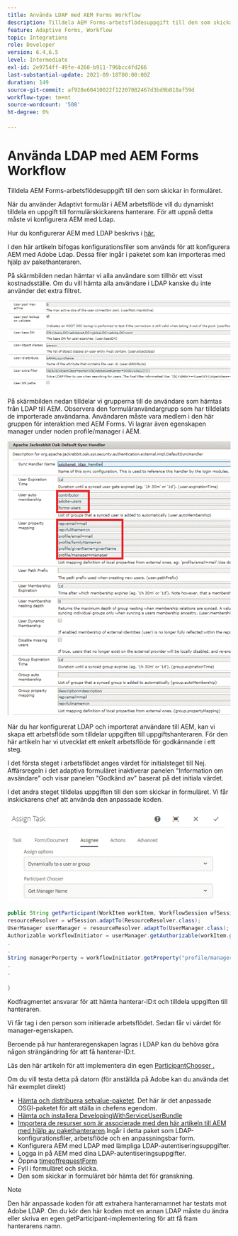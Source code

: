 ```yaml
---
title: Använda LDAP med AEM Forms Workflow
description: Tilldela AEM Forms-arbetsflödesuppgift till den som skickar in formuläret
feature: Adaptive Forms, Workflow
topic: Integrations
role: Developer
version: 6.4,6.5
level: Intermediate
exl-id: 2e9754ff-49fe-4260-b911-796bcc4fd266
last-substantial-update: 2021-09-18T00:00:00Z
duration: 149
source-git-commit: af928e60410022f12207082467d3bd9b818af59d
workflow-type: tm+mt
source-wordcount: '508'
ht-degree: 0%

---
```


# Använda LDAP med AEM Forms Workflow

Tilldela AEM Forms-arbetsflödesuppgift till den som skickar in formuläret.

När du använder Adaptivt formulär i AEM arbetsflöde vill du dynamiskt tilldela en uppgift till formulärskickarens hanterare. För att uppnå detta måste vi konfigurera AEM med Ldap.

Hur du konfigurerar AEM med LDAP beskrivs i [här.](https://helpx.adobe.com/experience-manager/6-5/sites/administering/using/ldap-config.html)

I den här artikeln bifogas konfigurationsfiler som används för att konfigurera AEM med Adobe Ldap. Dessa filer ingår i paketet som kan importeras med hjälp av pakethanteraren.

På skärmbilden nedan hämtar vi alla användare som tillhör ett visst kostnadsställe. Om du vill hämta alla användare i LDAP kanske du inte använder det extra filtret.

![LDAP-konfiguration](assets/costcenterldap.gif)

På skärmbilden nedan tilldelar vi grupperna till de användare som hämtas från LDAP till AEM. Observera den formuläranvändargrupp som har tilldelats de importerade användarna. Användaren måste vara medlem i den här gruppen för interaktion med AEM Forms. Vi lagrar även egenskapen manager under noden profile/manager i AEM.

![Synchandler](assets/synchandler.gif)

När du har konfigurerat LDAP och importerat användare till AEM, kan vi skapa ett arbetsflöde som tilldelar uppgiften till uppgiftshanteraren. För den här artikeln har vi utvecklat ett enkelt arbetsflöde för godkännande i ett steg.

I det första steget i arbetsflödet anges värdet för initialsteget till Nej. Affärsregeln i det adaptiva formuläret inaktiverar panelen &quot;Information om avsändare&quot; och visar panelen &quot;Godkänd av&quot; baserat på det initiala värdet.

I det andra steget tilldelas uppgiften till den som skickar in formuläret. Vi får inskickarens chef att använda den anpassade koden.

![Tilldela uppgift](assets/assigntask.gif)

```java
public String getParticipant(WorkItem workItem, WorkflowSession wfSession, MetaDataMap arg2) throws WorkflowException{
resourceResolver = wfSession.adaptTo(ResourceResolver.class);
UserManager userManager = resourceResolver.adaptTo(UserManager.class);
Authorizable workflowInitiator = userManager.getAuthorizable(workItem.getWorkflow().getInitiator());
.
.
String managerPorperty = workflowInitiator.getProperty("profile/manager")[0].getString();
.
.

}
```

Kodfragmentet ansvarar för att hämta hanterar-ID:t och tilldela uppgiften till hanteraren.

Vi får tag i den person som initierade arbetsflödet. Sedan får vi värdet för manager-egenskapen.

Beroende på hur hanteraregenskapen lagras i LDAP kan du behöva göra någon strängändring för att få hanterar-ID:t.

Läs den här artikeln för att implementera din egen [ParticipantChooser .](https://helpx.adobe.com/experience-manager/using/dynamic-steps.html)

Om du vill testa detta på datorn (för anställda på Adobe kan du använda det här exemplet direkt)

* [Hämta och distribuera setvalue-paketet](/help/forms/assets/common-osgi-bundles/SetValueApp.core-1.0-SNAPSHOT.jar). Det här är det anpassade OSGI-paketet för att ställa in chefens egendom.
* [Hämta och installera DevelopingWithServiceUserBundle](/help/forms/assets/common-osgi-bundles/DevelopingWithServiceUser.jar)
* [Importera de resurser som är associerade med den här artikeln till AEM med hjälp av pakethanteraren](assets/aem-forms-ldap.zip).Ingår i detta paket som LDAP-konfigurationsfiler, arbetsflöde och en anpassningsbar form.
* Konfigurera AEM med LDAP med lämpliga LDAP-autentiseringsuppgifter.
* Logga in på AEM med dina LDAP-autentiseringsuppgifter.
* Öppna [timeoffrequestForm](http://localhost:4502/content/dam/formsanddocuments/helpx/timeoffrequestform/jcr:content?wcmmode=disabled)
* Fyll i formuläret och skicka.
* Den som skickar in formuläret bör hämta det för granskning.

>[!NOTE]
>
>Den här anpassade koden för att extrahera hanterarnamnet har testats mot Adobe LDAP. Om du kör den här koden mot en annan LDAP måste du ändra eller skriva en egen getParticipant-implementering för att få fram hanterarens namn.
